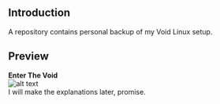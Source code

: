 ## Introduction
A repository contains personal backup of my Void Linux setup.

## Preview
**Enter The Void** <br />
![alt text](https://raw.githubusercontent.com/addy-dclxvi/void-bspwm-dotfiles/master/preview.png) <br />
I will make the explanations later, promise.
